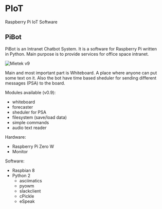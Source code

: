 # PIoT

Raspberry Pi IoT Software




## PiBot

PiBot is an Intranet Chatbot System. It is a software for Raspberry Pi written in Python. Main purpose is to provide services for office space intranet. 

![Mietek v9](http://i.imgur.com/0lY42R3.png)

Main and most important part is Whiteboard. A place where anyone can put some text on it. Also the bot have time based sheduler for sending different messages (PSA) to the board.

Modules available (v0.9):

- whiteboard
- forecaster
- sheduler for PSA
- filesystem (save/load data)
- simple commands
- audio text reader

Hardware:

- Raspberry Pi Zero W
- Monitor

Software:

- Raspbian 8
- Python 2
    - asciimatics
    - pyowm
    - slackclient
    - cPickle
    - eSpeak



